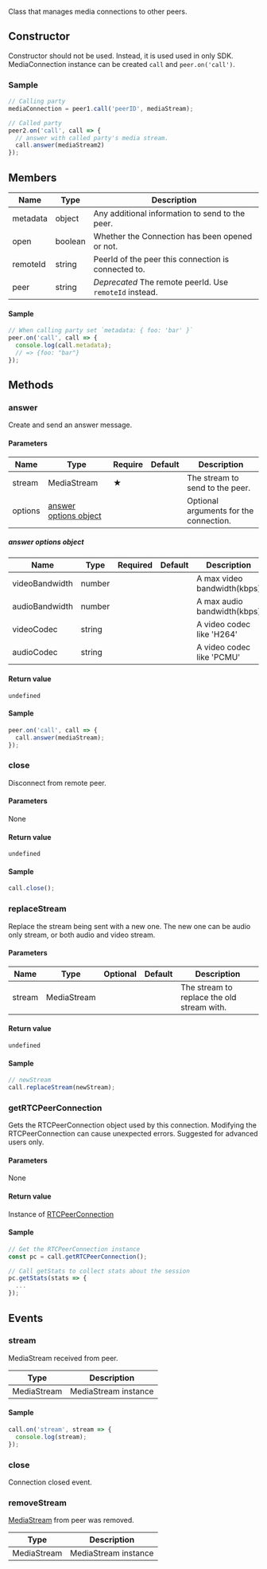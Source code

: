 Class that manages media connections to other peers.

## Constructor

Constructor should not be used. Instead, it is used used in only SDK.
MediaConnection instance can be created `call` and `peer.on('call')`.

### Sample

```js
// Calling party
mediaConnection = peer1.call('peerID', mediaStream);

// Called party
peer2.on('call', call => {
  // answer with called party's media stream.
  call.answer(mediaStream2)
});
```

## Members

|Name|Type|Description|
|----|----|----|
|metadata|object|Any additional information to send to the peer.|
|open|boolean|Whether the Connection has been opened or not.|
|remoteId|string|PeerId of the peer this connection is connected to.|
|peer|string|*Deprecated* The remote peerId. Use `remoteId` instead.|

#### Sample

```js
// When calling party set `metadata: { foo: 'bar' }`
peer.on('call', call => {
  console.log(call.metadata);
  // => {foo: "bar"}
});
```

## Methods

### answer

Create and send an answer message.

#### Parameters

| Name | Type | Require | Default | Description |
| --- | --- | --- | --- | --- |
| stream | MediaStream | ★ | | The stream to send to the peer. |
| options | [answer options object](#answer-options-object) | | | Optional arguments for the connection. |

##### answer options object

| Name | Type | Required | Default | Description |
| --- | --- | --- | --- | --- |
| videoBandwidth | number | | | A max video bandwidth(kbps) |
| audioBandwidth | number | | | A max audio bandwidth(kbps) |
| videoCodec | string | | | A video codec like 'H264' |
| audioCodec | string | | | A video codec like 'PCMU' |

#### Return value 

`undefined`

#### Sample

```js
peer.on('call', call => {
  call.answer(mediaStream);
});
```

### close

Disconnect from remote peer.

#### Parameters

None

#### Return value 

`undefined`

#### Sample

```js
call.close();
```

### replaceStream

Replace the stream being sent with a new one.
The new one can be audio only stream, or both audio and video stream.

#### Parameters

| Name | Type | Optional | Default | Description |
| --- | --- | --- | --- | --- |
| stream | MediaStream | | | The stream to replace the old stream with. |

#### Return value 

`undefined`

#### Sample

```js
// newStream
call.replaceStream(newStream);
```


### getRTCPeerConnection

Gets the RTCPeerConnection object used by this connection. Modifying the RTCPeerConnection can cause unexpected errors. 
Suggested for advanced users only.

#### Parameters

None

#### Return value 

Instance of [RTCPeerConnection](https://developer.mozilla.org/en-US/docs/Web/API/RTCPeerConnection)

#### Sample

```js
// Get the RTCPeerConnection instance
const pc = call.getRTCPeerConnection();

// Call getStats to collect stats about the session
pc.getStats(stats => {
  ...
});
```

## Events

### stream 

MediaStream received from peer.

|Type|Description|
|----|----|
|MediaStream|MediaStream instance|

#### Sample

```js
call.on('stream', stream => {
  console.log(stream);
});
```

### close

Connection closed event.

### removeStream

[MediaStream](https://developer.mozilla.org/en-US/docs/Web/API/MediaStream) from peer was removed.


|Type|Description|
|----|----|
|MediaStream|MediaStream instance|

